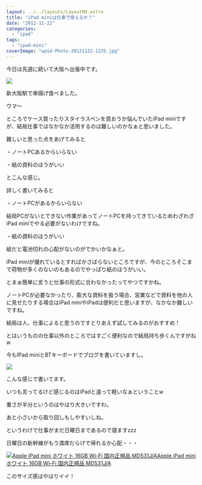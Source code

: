```yaml
---
layout: ../../layouts/LayoutMd.astro
title: "iPad miniは仕事で使えるか？"
date: "2012-11-22"
categories: 
  - "ipad"
tags: 
  - "ipad-mini"
coverImage: "wpid-Photo-20121122-1235.jpg"
---
```


今日は先週に続いて大阪へ出張中です。

[![](images/wpid-Photo-20121122-1235.jpg)](//mizuka123.net/wp-content/uploads/2012/11/wpid-Photo-20121122-1235.jpg)

新大阪駅で串揚げ食べました。

ウマ〜

ところでケース買ったりスタイラスペンを買おうか悩んでいたiPad miniですが、結局仕事ではなかなか活用するのは難しいのかなぁと思いました。

難しいと思った点をあげてみると

・ノートPCあるからいらない

・紙の資料のほうがいい

とこんな感じ。

詳しく書いてみると

・ノートPCがあるからいらない

結局PCがないとできない作業があってノートPCを持ってきているためわざわざiPad miniでやる必要がないわけですね。

・紙の資料のほうがいい

紙だと電池切れの心配がないのがでかいかなぁと。

iPad miniが優れているとすればかさばらないところですが、今のところそこまで荷物が多くのないのもあるのでやっぱり紙のほうがいい。

とまぁ簡単に言うと仕事の形式に合わなかったってやつですかね。

ノートPCが必要なかったり、膨大な資料を扱う場合、営業などで資料を他の人に見せたりする場合はiPad miniやiPadは便利だと思いますが、なかなか難しいですね。

結局は人、仕事によると思うのですとりあえず試してみるのがおすすめ！

とはいうものの仕事以外のところではすごく便利なので結局持ち歩くんですがねw

今もIPad miniとBTキーボードでブログを書いていますし。

[![](images/wpid-Photo-20121123-018.jpg)](//mizuka123.net/wp-content/uploads/2012/11/wpid-Photo-20121123-018.jpg)

こんな感じで書いてます。

いつも言ってるけど感じるのはiPadと違って軽いなぁということw

重さが半分というのはやはり大きいですわ。

あと小さいから取り回しもしやすいしね。

というわけで仕事がまだ日曜日まであるので寝ますzzz

日曜日の新幹線がもう満席だらけで帰れるか心配・・・

[![Apple iPad mini ホワイト 16GB Wi-Fi 国内正規品 MD531J/A](images/511BS3FLwrL._SL160_.jpg)Apple iPad mini ホワイト 16GB Wi-Fi 国内正規品 MD531J/A](https://www.amazon.co.jp/exec/obidos/ASIN/B009X5X2BM/mizuka123-22/ref=nosim)  

このサイズ感はやはりイイ！

